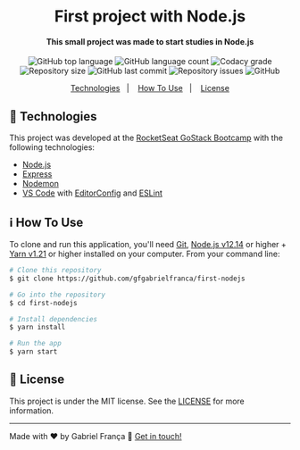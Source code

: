 <h1 align="center">
  First project with Node.js
</h1>
<h4 align="center">
  This small project was made to start studies in Node.js
</h4>
<p align="center">
  <img alt="GitHub top language" src="https://img.shields.io/github/languages/top/gfgabrielfranca/first-nodejs">
  
  <img alt="GitHub language count" src="https://img.shields.io/github/languages/count/gfgabrielfranca/first-nodejs">
  
  <a href="https://www.codacy.com/manual/gfgabrielfranca/first-nodejs?utm_source=github.com&amp;utm_medium=referral&amp;utm_content=gfgabrielfranca/first-nodejs&amp;utm_campaign=Badge_Grade" style="text-decoration: none">
    <img alt="Codacy grade" src="https://img.shields.io/codacy/grade/bc2f3eb76cd943939e9b4cff768b3a3f">
  </a>
  
  <img alt="Repository size" src="https://img.shields.io/github/repo-size/gfgabrielfranca/first-nodejs">

  <a href="https://github.com/gfgabrielfranca/first-nodejs/commits/master" style="text-decoration: none">
    <img alt="GitHub last commit" src="https://img.shields.io/github/last-commit/gfgabrielfranca/first-nodejs">
  </a>
  
  <a href="https://github.com/gfgabrielfranca/first-nodejs/issues" style="text-decoration: none">
    <img alt="Repository issues" src="https://img.shields.io/github/issues/gfgabrielfranca/first-nodejs">
  </a>
  
  <img alt="GitHub" src="https://img.shields.io/github/license/gfgabrielfranca/first-nodejs">   
</p>

<p align="center">
  <a href="#rocket-technologies">Technologies</a>&nbsp;&nbsp;&nbsp;|&nbsp;&nbsp;&nbsp;
  <a href="#information_source-how-to-use">How To Use</a>&nbsp;&nbsp;&nbsp;|&nbsp;&nbsp;&nbsp;
  <a href="#memo-license">License</a>
</p>

## :rocket: Technologies

This project was developed at the [RocketSeat GoStack Bootcamp](https://rocketseat.com.br/bootcamp) with the following technologies:

- [Node.js][nodejs]
- [Express](https://expressjs.com/)
- [Nodemon](https://nodemon.io/)
- [VS Code][vc] with [EditorConfig][vceditconfig] and [ESLint][vceslint]

## :information_source: How To Use

To clone and run this application, you'll need [Git](https://git-scm.com), [Node.js v12.14][nodejs] or higher + [Yarn v1.21][yarn] or higher installed on your computer. From your command line:

```bash
# Clone this repository
$ git clone https://github.com/gfgabrielfranca/first-nodejs

# Go into the repository
$ cd first-nodejs

# Install dependencies
$ yarn install

# Run the app
$ yarn start
```

## :memo: License

This project is under the MIT license. See the [LICENSE](https://github.com/gfgabrielfranca/first-nodejs/blob/master/LICENSE) for more information.

---

Made with ♥ by Gabriel França :wave: [Get in touch!](https://www.linkedin.com/in/gabriel-fran%C3%A7a-653058146/)

[nodejs]: https://nodejs.org/
[yarn]: https://yarnpkg.com/
[vc]: https://code.visualstudio.com/
[vceditconfig]: https://marketplace.visualstudio.com/items?itemName=EditorConfig.EditorConfig
[vceslint]: https://marketplace.visualstudio.com/items?itemName=dbaeumer.vscode-eslint
